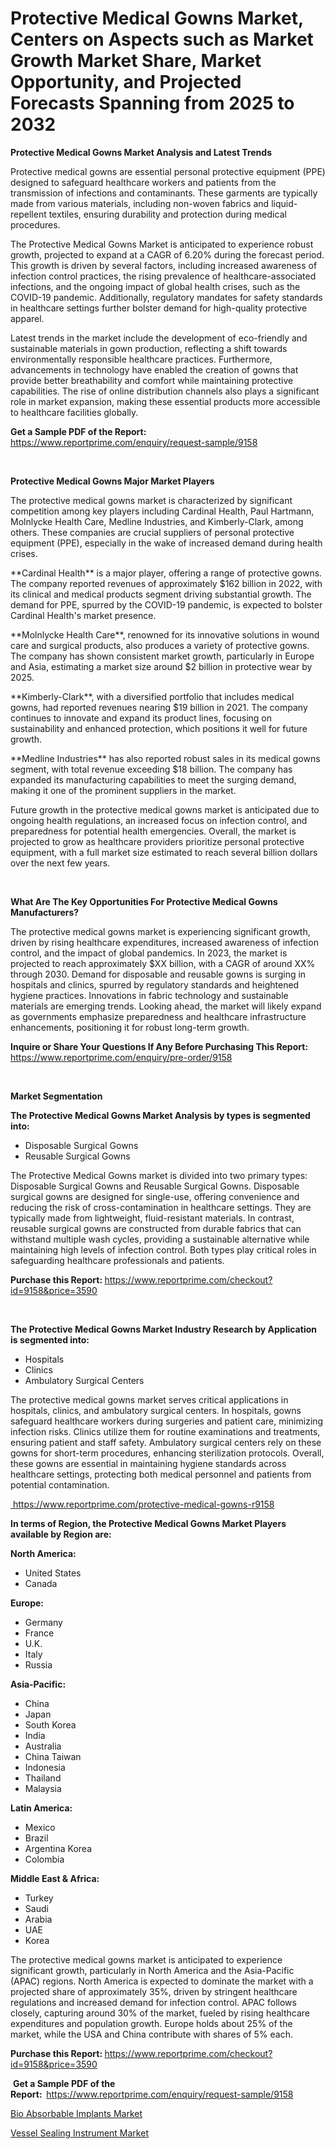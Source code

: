 <p><h1>Protective Medical Gowns Market, Centers on Aspects such as Market Growth Market Share, Market Opportunity, and Projected Forecasts Spanning from 2025 to 2032</h1></p><p><strong>Protective Medical Gowns Market Analysis and Latest Trends</strong></p>
<p><p>Protective medical gowns are essential personal protective equipment (PPE) designed to safeguard healthcare workers and patients from the transmission of infections and contaminants. These garments are typically made from various materials, including non-woven fabrics and liquid-repellent textiles, ensuring durability and protection during medical procedures.</p><p>The Protective Medical Gowns Market is anticipated to experience robust growth, projected to expand at a CAGR of 6.20% during the forecast period. This growth is driven by several factors, including increased awareness of infection control practices, the rising prevalence of healthcare-associated infections, and the ongoing impact of global health crises, such as the COVID-19 pandemic. Additionally, regulatory mandates for safety standards in healthcare settings further bolster demand for high-quality protective apparel.</p><p>Latest trends in the market include the development of eco-friendly and sustainable materials in gown production, reflecting a shift towards environmentally responsible healthcare practices. Furthermore, advancements in technology have enabled the creation of gowns that provide better breathability and comfort while maintaining protective capabilities. The rise of online distribution channels also plays a significant role in market expansion, making these essential products more accessible to healthcare facilities globally.</p></p>
<p><strong>Get a Sample PDF of the Report:&nbsp;</strong> <a href="https://www.reportprime.com/enquiry/request-sample/9158?utm_campaign=2003&utm_medium=2&utm_source=Github&utm_content=ia&utm_term=20032025&utm_id=protective-medical-gowns">https://www.reportprime.com/enquiry/request-sample/9158</a></p>
<p>&nbsp;</p>
<p><strong>Protective Medical Gowns Major Market Players</strong></p>
<p><p>The protective medical gowns market is characterized by significant competition among key players including Cardinal Health, Paul Hartmann, Molnlycke Health Care, Medline Industries, and Kimberly-Clark, among others. These companies are crucial suppliers of personal protective equipment (PPE), especially in the wake of increased demand during health crises.</p><p>**Cardinal Health** is a major player, offering a range of protective gowns. The company reported revenues of approximately $162 billion in 2022, with its clinical and medical products segment driving substantial growth. The demand for PPE, spurred by the COVID-19 pandemic, is expected to bolster Cardinal Health's market presence.</p><p>**Molnlycke Health Care**, renowned for its innovative solutions in wound care and surgical products, also produces a variety of protective gowns. The company has shown consistent market growth, particularly in Europe and Asia, estimating a market size around $2 billion in protective wear by 2025.</p><p>**Kimberly-Clark**, with a diversified portfolio that includes medical gowns, had reported revenues nearing $19 billion in 2021. The company continues to innovate and expand its product lines, focusing on sustainability and enhanced protection, which positions it well for future growth.</p><p>**Medline Industries** has also reported robust sales in its medical gowns segment, with total revenue exceeding $18 billion. The company has expanded its manufacturing capabilities to meet the surging demand, making it one of the prominent suppliers in the market.</p><p>Future growth in the protective medical gowns market is anticipated due to ongoing health regulations, an increased focus on infection control, and preparedness for potential health emergencies. Overall, the market is projected to grow as healthcare providers prioritize personal protective equipment, with a full market size estimated to reach several billion dollars over the next few years.</p></p>
<p>&nbsp;</p>
<p><strong>What Are The Key Opportunities For Protective Medical Gowns Manufacturers?</strong></p>
<p><p>The protective medical gowns market is experiencing significant growth, driven by rising healthcare expenditures, increased awareness of infection control, and the impact of global pandemics. In 2023, the market is projected to reach approximately $XX billion, with a CAGR of around XX% through 2030. Demand for disposable and reusable gowns is surging in hospitals and clinics, spurred by regulatory standards and heightened hygiene practices. Innovations in fabric technology and sustainable materials are emerging trends. Looking ahead, the market will likely expand as governments emphasize preparedness and healthcare infrastructure enhancements, positioning it for robust long-term growth.</p></p>
<p><strong>Inquire or Share Your Questions If Any Before Purchasing This Report:</strong> <a href="https://www.reportprime.com/enquiry/pre-order/9158?utm_campaign=2003&utm_medium=2&utm_source=Github&utm_content=ia&utm_term=20032025&utm_id=protective-medical-gowns">https://www.reportprime.com/enquiry/pre-order/9158</a></p>
<p>&nbsp;</p>
<p><strong>Market Segmentation</strong></p>
<p><strong>The Protective Medical Gowns Market Analysis by types is segmented into:</strong></p>
<p><ul><li>Disposable Surgical Gowns</li><li>Reusable Surgical Gowns</li></ul></p>
<p><p>The Protective Medical Gowns market is divided into two primary types: Disposable Surgical Gowns and Reusable Surgical Gowns. Disposable surgical gowns are designed for single-use, offering convenience and reducing the risk of cross-contamination in healthcare settings. They are typically made from lightweight, fluid-resistant materials. In contrast, reusable surgical gowns are constructed from durable fabrics that can withstand multiple wash cycles, providing a sustainable alternative while maintaining high levels of infection control. Both types play critical roles in safeguarding healthcare professionals and patients.</p></p>
<p><strong>Purchase this Report:&nbsp;</strong><a href="https://www.reportprime.com/checkout?id=9158&price=3590&utm_campaign=2003&utm_medium=2&utm_source=Github&utm_content=ia&utm_term=20032025&utm_id=protective-medical-gowns">https://www.reportprime.com/checkout?id=9158&price=3590</a></p>
<p>&nbsp;</p>
<p><strong>The Protective Medical Gowns Market Industry Research by Application is segmented into:</strong></p>
<p><ul><li>Hospitals</li><li>Clinics</li><li>Ambulatory Surgical Centers</li></ul></p>
<p><p>The protective medical gowns market serves critical applications in hospitals, clinics, and ambulatory surgical centers. In hospitals, gowns safeguard healthcare workers during surgeries and patient care, minimizing infection risks. Clinics utilize them for routine examinations and treatments, ensuring patient and staff safety. Ambulatory surgical centers rely on these gowns for short-term procedures, enhancing sterilization protocols. Overall, these gowns are essential in maintaining hygiene standards across healthcare settings, protecting both medical personnel and patients from potential contamination.</p></p>
<p><a href="https://www.reportprime.com/protective-medical-gowns-r9158?utm_campaign=2003&utm_medium=2&utm_source=Github&utm_content=ia&utm_term=20032025&utm_id=protective-medical-gowns">&nbsp;https://www.reportprime.com/protective-medical-gowns-r9158</a></p>
<p><strong>In terms of Region, the Protective Medical Gowns Market Players available by Region are:</strong></p>
<p>
    <p> <strong> North America: </strong>
        <ul>
            <li>United States</li>
            <li>Canada</li>
        </ul>
        </p> 
    <p> <strong> Europe: </strong>
        <ul>
            <li>Germany</li>
            <li>France</li>
            <li>U.K.</li>
            <li>Italy</li>
            <li>Russia</li>
        </ul>
        </p> 
    <p> <strong> Asia-Pacific: </strong>
        <ul>
            <li>China</li>
            <li>Japan</li>
            <li>South Korea</li>
            <li>India</li>
            <li>Australia</li>
            <li>China Taiwan</li>
            <li>Indonesia</li>
            <li>Thailand</li>
            <li>Malaysia</li>
        </ul>
        </p> 
    <p> <strong> Latin America: </strong>
        <ul>
            <li>Mexico</li>
            <li>Brazil</li>
            <li>Argentina Korea</li>
            <li>Colombia</li>
        </ul>
        </p> 
    <p> <strong> Middle East & Africa: </strong>
        <ul>
            <li>Turkey</li>
            <li>Saudi</li>
            <li>Arabia</li>
            <li>UAE</li>
            <li>Korea</li>
        </ul>
    </p>
    </p>
<p><p>The protective medical gowns market is anticipated to experience significant growth, particularly in North America and the Asia-Pacific (APAC) regions. North America is expected to dominate the market with a projected share of approximately 35%, driven by stringent healthcare regulations and increased demand for infection control. APAC follows closely, capturing around 30% of the market, fueled by rising healthcare expenditures and population growth. Europe holds about 25% of the market, while the USA and China contribute with shares of 5% each.</p></p>
<p><strong>Purchase this Report: </strong><a href="https://www.reportprime.com/checkout?id=9158&price=3590&utm_campaign=2003&utm_medium=2&utm_source=Github&utm_content=ia&utm_term=20032025&utm_id=protective-medical-gowns">https://www.reportprime.com/checkout?id=9158&price=3590</a></p>
<p>&nbsp;<strong>Get a Sample PDF of the Report:&nbsp;&nbsp;</strong><a href="https://www.reportprime.com/enquiry/request-sample/9158?utm_campaign=2003&utm_medium=2&utm_source=Github&utm_content=ia&utm_term=20032025&utm_id=protective-medical-gowns">https://www.reportprime.com/enquiry/request-sample/9158</a></p>
<p><strong></strong></p>
<p><p><a href="https://github.com/gulaimolin/Market-Research-Report-List-7/blob/main/bio-absorbable-implants-market.md?utm_campaign=2003&utm_medium=2&utm_source=Github&utm_content=ia&utm_term=20032025&utm_id=protective-medical-gowns">Bio Absorbable Implants Market</a></p><p><a href="https://github.com/mauripalmi/Market-Research-Report-List-6/blob/main/vessel-sealing-instrument-market.md?utm_campaign=2003&utm_medium=2&utm_source=Github&utm_content=ia&utm_term=20032025&utm_id=protective-medical-gowns">Vessel Sealing Instrument Market</a></p></p>